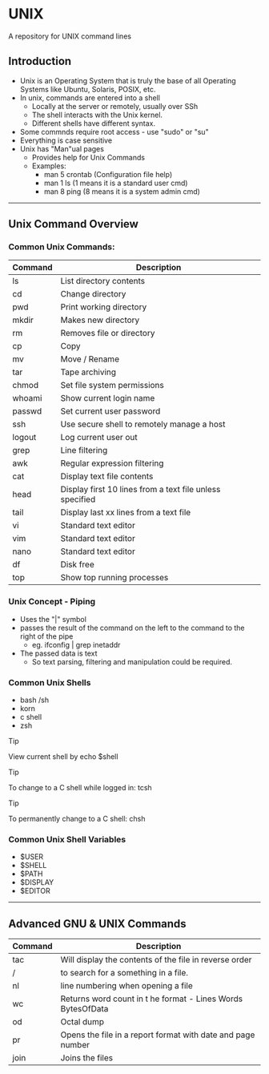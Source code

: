 # UNIX
A repository for UNIX command lines

## Introduction
- Unix is an Operating System that is truly the base of all Operating Systems like Ubuntu, Solaris, POSIX, etc.
- In unix, commands are entered into a shell
  - Locally at the server or remotely, usually over SSh
  - The shell interacts with the Unix kernel.
  - Different shells have different syntax.
- Some commnds require root access - use "sudo" or "su"
- Everything is case sensitive
- Unix has "Man"ual pages
  - Provides help for Unix Commands
  - Examples:
      - man 5 crontab (Configuration file help)
      - man 1 ls (1 means it is a standard user cmd)
      - man 8 ping (8 means it is a system admin cmd)

--------
## Unix Command Overview

### Common Unix Commands:

| Command | Description |
| ------- | ----------- |
| ls      | List directory contents |
| cd      | Change directory |
| pwd     | Print working directory |
| mkdir   | Makes new directory |
| rm      | Removes file or directory |
| cp      | Copy |
| mv      | Move / Rename |
| tar     | Tape archiving |
| chmod   | Set file system permissions |
| whoami  | Show current login name |
| passwd  | Set current user password |
| ssh     | Use secure shell to remotely manage a host |
| logout  | Log current user out |
| grep    | Line filtering |
| awk     | Regular expression filtering |
| cat     | Display text file contents  |
| head    | Display first 10 lines from a text file unless specified |
| tail    | Display last xx lines from a text file |
| vi      | Standard text editor |
| vim     | Standard text editor |
| nano    | Standard text editor |
| df      | Disk free |
| top     | Show top running processes |


### Unix Concept - Piping
- Uses the "|" symbol
- passes the result of the command on the left to the command to the right of the pipe
  - eg. ifconfig | grep inetaddr
- The passed data is text
  - So text parsing, filtering and manipulation could be required.

### Common Unix Shells
- bash /sh
- korn
- c shell
- zsh

> [!TIP]
> View current shell by echo $shell

> [!TIP]
> To change to a C shell while logged in: tcsh

> [!TIP]
> To permanently change to a C shell: chsh

### Common Unix Shell Variables
- $USER
- $SHELL
- $PATH
- $DISPLAY
- $EDITOR

--------

## Advanced GNU & UNIX Commands

| Command | Description |
| ------- | ----------- |
| tac     | Will display the contents of the file in reverse order |
| /       | to search for a something in a file. |
| nl      | line numbering when opening a file |
| wc      | Returns word count in t he format - Lines Words BytesOfData |
| od      | Octal dump |
| pr      | Opens the file in a report format with date and page number |
| join    | Joins the files |

